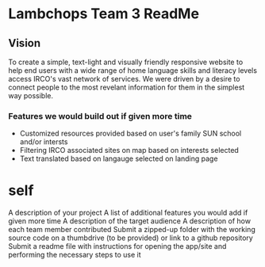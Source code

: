 # Lambchops Team 3 ReadMe #

## Vision ##
To create a simple, text-light and visually friendly responsive website to help end users with a wide range of home language skills and literacy levels access IRCO's vast network of services. We were driven by a desire to connect people to the most revelant information for them in the simplest way possible. 

### Features we would build out if given more time ###
* Customized resources provided based on user's family SUN school and/or intersts
* Filtering IRCO associated sites on map based on interests selected
* Text translated based on langauge selected on landing page

# self #
A description of your project
A list of additional features you would add if given more time
A description of the target audience
A description of how each team member contributed
Submit a zipped-up folder with the working source code on a thumbdrive (to be provided) or link to a github repository 
Submit a readme file with instructions for opening the app/site and performing the necessary steps to use it
